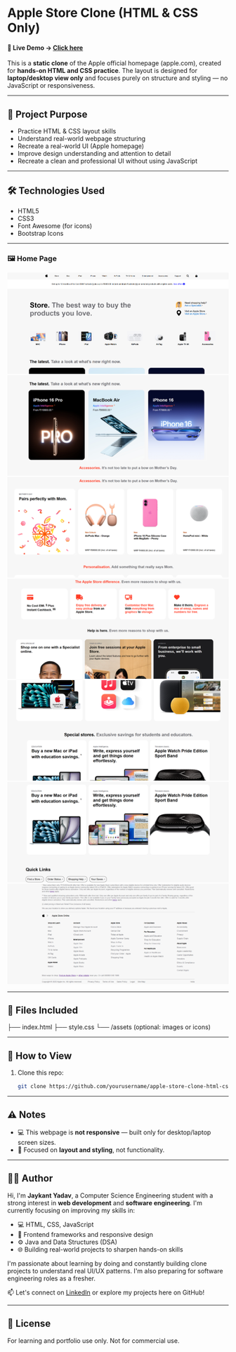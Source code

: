 # Apple Store Clone (HTML & CSS Only) 
#### 🔗 Live Demo -> [Click here](https://yourusername.github.io/apple-store-clone-html-css/)


This is a **static clone** of the Apple official homepage (apple.com), created for **hands-on HTML and CSS practice**. The layout is designed for **laptop/desktop view only** and focuses purely on structure and styling — no JavaScript or responsiveness.

---

## 📌 Project Purpose

- Practice HTML & CSS layout skills
- Understand real-world webpage structuring
- Recreate a real-world UI (Apple homepage) 
- Improve design understanding and attention to detail
- Recreate a clean and professional UI without using JavaScript

---

## 🛠️ Technologies Used

- HTML5  
- CSS3  
- Font Awesome (for icons)  
- Bootstrap Icons

---

### 🖼️ Home Page

![Apple Store Clone Screenshot](./assets/apple-store-page.png)
![Apple Store Clone Screenshot](./assets/apple-store-page2.png)
![Apple Store Clone Screenshot](./assets/apple-store-page3.png)
![Apple Store Clone Screenshot](./assets/apple-store-page4.png)
![Apple Store Clone Screenshot](./assets/apple-store-page5.png)
![Apple Store Clone Screenshot](./assets/apple-store-page6.png)
![Apple Store Clone Screenshot](./assets/apple-store-page7.png)

---

## 📂 Files Included

├── index.html
├── style.css
└── /assets (optional: images or icons)

---

## 🚀 How to View

1. Clone this repo:
   ```bash
   git clone https://github.com/yourusername/apple-store-clone-html-css.git
---

## ⚠️ Notes

- 💻 This webpage is **not responsive** — built only for desktop/laptop screen sizes.
- 🎯 Focused on **layout and styling**, not functionality.

---

## 🙋‍♂️ Author
Hi, I'm **Jaykant Yadav**, a Computer Science Engineering student with a strong interest in **web development** and **software engineering**. I'm currently focusing on improving my skills in:

- 💻 HTML, CSS, JavaScript
- 🧱 Frontend frameworks and responsive design
- ⚙️ Java and Data Structures (DSA)
- 🌐 Building real-world projects to sharpen hands-on skills

I'm passionate about learning by doing and constantly building clone projects to understand real UI/UX patterns. I'm also preparing for software engineering roles as a fresher.

📫 Let's connect on [LinkedIn](www.linkedin.com/in/ykantkumar) or explore my projects here on GitHub!

---

## 📝 License

For learning and portfolio use only. Not for commercial use.
